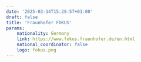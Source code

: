 ```yaml
---
date: '2025-03-14T15:29:57+01:00'
draft: false
title: 'Fraunhofer FOKUS'
params:
    nationality: Germany
    link: https://www.fokus.fraunhofer.de/en.html
    national_coordinator: false
    logo: fokus.png
---
```

